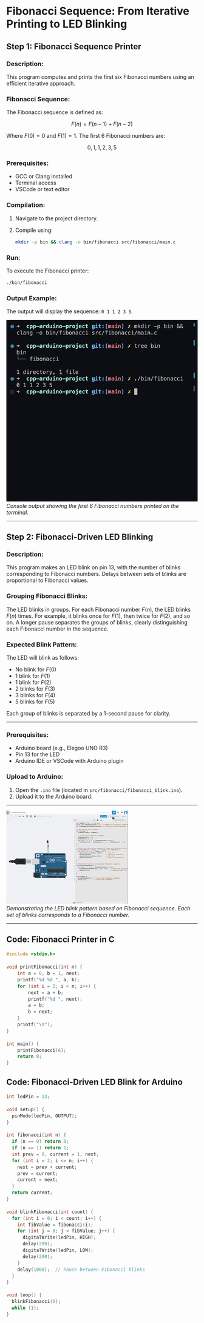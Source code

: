 # Fibonacci Sequence: From Iterative Printing to LED Blinking

## Step 1: Fibonacci Sequence Printer

### Description:
This program computes and prints the first six Fibonacci numbers using an efficient iterative approach.

### Fibonacci Sequence:
The Fibonacci sequence is defined as:

$$
F(n) = F(n-1) + F(n-2)
$$

Where $F(0) = 0$ and $F(1) = 1$. The first 6 Fibonacci numbers are:

$$
0, 1, 1, 2, 3, 5
$$

### Prerequisites:
- GCC or Clang installed
- Terminal access
- VSCode or text editor

### Compilation:
1. Navigate to the project directory.
2. Compile using:

   ```bash
   mkdir -p bin && clang -o bin/fibonacci src/fibonacci/main.c
   ```

### Run:
To execute the Fibonacci printer:

```bash
./bin/fibonacci
```

### Output Example:
The output will display the sequence: `0 1 1 2 3 5`.

![Fibonacci Sequence Terminal Output](../../media/print_fibonacci.png)  
*Console output showing the first 6 Fibonacci numbers printed on the terminal.*

---

## Step 2: Fibonacci-Driven LED Blinking

### Description:
This program makes an LED blink on pin 13, with the number of blinks corresponding to Fibonacci numbers. Delays between sets of blinks are proportional to Fibonacci values.

### Grouping Fibonacci Blinks:
The LED blinks in groups. For each Fibonacci number $F(n)$, the LED blinks $F(n)$ times. For example, it blinks once for $F(1)$, then twice for $F(2)$, and so on. A longer pause separates the groups of blinks, clearly distinguishing each Fibonacci number in the sequence.

### Expected Blink Pattern:
The LED will blink as follows:  
- No blink for $F(0)$
- 1 blink for $F(1)$
- 1 blink for $F(2)$
- 2 blinks for $F(3)$
- 3 blinks for $F(4)$
- 5 blinks for $F(5)$

Each group of blinks is separated by a 1-second pause for clarity.

---

### Prerequisites:
- Arduino board (e.g., Elegoo UNO R3)
- Pin 13 for the LED
- Arduino IDE or VSCode with Arduino plugin

### Upload to Arduino:
1. Open the `.ino` file (located in `src/fibonacci/fibonacci_blink.ino`).
2. Upload it to the Arduino board.

---

![Fibonacci sequence LED blinking demonstration](../../media/fibonacci_blink_led.gif)  
*Demonstrating the LED blink pattern based on Fibonacci sequence. Each set of blinks corresponds to a Fibonacci number.*

---

## Code: Fibonacci Printer in C
```c
#include <stdio.h>

void printFibonacci(int n) {
    int a = 0, b = 1, next;
    printf("%d %d ", a, b);
    for (int i = 2; i < n; i++) {
        next = a + b;
        printf("%d ", next);
        a = b;
        b = next;
    }
    printf("\n");
}

int main() {
    printFibonacci(6);
    return 0;
}
```

## Code: Fibonacci-Driven LED Blink for Arduino
```cpp
int ledPin = 13;

void setup() {
  pinMode(ledPin, OUTPUT);
}

int fibonacci(int n) {
  if (n == 0) return 0;
  if (n == 1) return 1;
  int prev = 0, current = 1, next;
  for (int i = 2; i <= n; i++) {
    next = prev + current;
    prev = current;
    current = next;
  }
  return current;
}

void blinkFibonacci(int count) {
  for (int i = 0; i < count; i++) {
    int fibValue = fibonacci(i);   
    for (int j = 0; j < fibValue; j++) {
      digitalWrite(ledPin, HIGH);
      delay(200);
      digitalWrite(ledPin, LOW);
      delay(200);
    }
    delay(1000);  // Pause between Fibonacci blinks
  }
}

void loop() {
  blinkFibonacci(6);
  while (1);
}
```